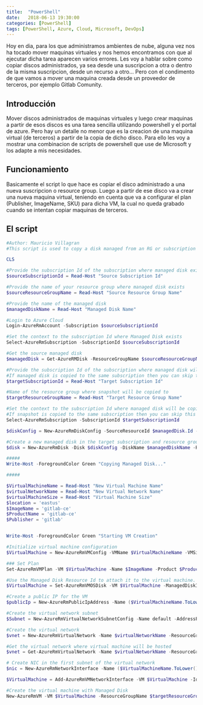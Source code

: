 ```yaml
---
title:  "PowerShell"
date:   2018-06-13 19:30:00
categories: [PowerShell]
tags: [PowerShell, Azure, Cloud, Microsoft, DevOps]
---
```

Hoy en dia, para los que administramos ambientes de nube, alguna vez nos ha tocado mover maquinas virtuales y nos hemos encontramos con que al ejecutar dicha tarea aparecen varios errores.
Les voy a hablar sobre como copiar discos administrados, ya sea desde una suscripcion a otra o dentro de la misma suscripcion, desde un recurso a otro... Pero con el condimento de que vamos a mover una maquina creada desde un proveedor de terceros, por ejemplo Gitlab Comunity.

## Introducción ##

Mover discos administrados de maquinas virtuales y luego crear maquinas a partir de esos discos es una tarea sencilla utilizando powershell y el portal de azure. Pero hay un detalle no menor que es la creacion de una maquina virtual (de terceros) a partir de la copia de dicho disco.
Para ello les voy a mostrar una combinacion de scripts de powershell que use de Microsoft y los adapte a mis necesidades.

## Funcionamiento ##

Basicamente el script lo que hace es copiar el disco administrado a una nueva suscripcion o resource group. Luego a partir de ese disco va a crear una nueva maquina virtual, teniendo en cuenta que va a configurar el plan (Publisher, ImageName, SKU) para dicha VM, la cual no queda grabado cuando se intentan copiar maquinas de terceros.

## El script ##

```powershell
#Author: Mauricio Villagran
#This script is used to copy a disk managed from an RG or subscription and then creates a virtual machine to which the plan is configured.

CLS

#Provide the subscription Id of the subscription where managed disk exists
$sourceSubscriptionId = Read-Host "Source Subscription Id"

#Provide the name of your resource group where managed disk exists
$sourceResourceGroupName = Read-Host "Source Resource Group Name"

#Provide the name of the managed disk
$managedDiskName = Read-Host "Managed Disk Name"

#Login to Azure Cloud
Login-AzureRmAccount -Subscription $sourceSubscriptionId

#Set the context to the subscription Id where Managed Disk exists
Select-AzureRmSubscription -SubscriptionId $sourceSubscriptionId

#Get the source managed disk
$managedDisk = Get-AzureRMDisk -ResourceGroupName $sourceResourceGroupName -DiskName $managedDiskName

#Provide the subscription Id of the subscription where managed disk will be copied to
#If managed disk is copied to the same subscription then you can skip this step
$targetSubscriptionId = Read-Host "Target Subscription Id"

#Name of the resource group where snapshot will be copied to
$targetResourceGroupName = Read-Host "Target Resource Group Name"

#Set the context to the subscription Id where managed disk will be copied to
#If snapshot is copied to the same subscription then you can skip this step
Select-AzureRmSubscription -SubscriptionId $targetSubscriptionId

$diskConfig = New-AzureRmDiskConfig -SourceResourceId $managedDisk.Id -Location $managedDisk.Location -CreateOption Copy 

#Create a new managed disk in the target subscription and resource group
$disk = New-AzureRmDisk -Disk $diskConfig -DiskName $managedDiskName -ResourceGroupName $targetResourceGroupName

#####
Write-Host -ForegroundColor Green "Copying Managed Disk..."

#####

$VirtualMachineName = Read-Host "New Virtual Machine Name"
$virtualNetworkName = Read-Host "New Virtual Network Name"
$virtualMachineSize = Read-Host "Virtual Machine Size"
$location = 'eastus'
$ImageName = 'gitlab-ce'
$ProductName = 'gitlab-ce'
$Publisher = 'gitlab'


Write-Host -ForegroundColor Green "Starting VM Creation"

#Initialize virtual machine configuration
$VirtualMachine = New-AzureRmVMConfig -VMName $VirtualMachineName -VMSize $virtualMachineSize

### Set Plan
Set-AzureRmVMPlan -VM $VirtualMachine -Name $ImageName -Product $ProductName -Publisher $Publisher

#Use the Managed Disk Resource Id to attach it to the virtual machine. Please change the OS type to linux if OS disk has linux OS
$VirtualMachine = Set-AzureRmVMOSDisk -VM $VirtualMachine -ManagedDiskId $disk.Id -CreateOption Attach -Linux

#Create a public IP for the VM
$publicIp = New-AzureRmPublicIpAddress -Name ($VirtualMachineName.ToLower() + '_ip') -ResourceGroupName $targetResourceGroupName -Location $location -AllocationMethod Dynamic

#Create the virtual network subnet
$Subnet = New-AzureRmVirtualNetworkSubnetConfig -Name default -AddressPrefix "10.0.16.0/24"

#Create the virtual network
$vnet = New-AzureRmVirtualNetwork -Name $virtualNetworkName -ResourceGroupName $targetResourceGroupName -Location $location -AddressPrefix '10.0.0.0/16' -Subnet $Subnet

#Get the virtual network where virtual machine will be hosted
$vnet = Get-AzureRmVirtualNetwork -Name $virtualNetworkName -ResourceGroupName $targetResourceGroupName

# Create NIC in the first subnet of the virtual network
$nic = New-AzureRmNetworkInterface -Name ($VirtualMachineName.ToLower() + '_nic') -ResourceGroupName $targetResourceGroupName -Location $location -SubnetId $vnet.Subnets[0].Id -PublicIpAddressId $publicIp.Id

$VirtualMachine = Add-AzureRmVMNetworkInterface -VM $VirtualMachine -Id $nic.Id

#Create the virtual machine with Managed Disk
New-AzureRmVM -VM $VirtualMachine -ResourceGroupName $targetResourceGroupName -Location $location
```
